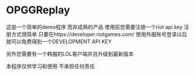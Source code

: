 # OPGGReplay
这是一个简单的demo程序 而非成熟的产品
使用前您需要注册一个riot api key
注册方式很简单 只要在https://developer.riotgames.com/ 使用外服账号登录以后就可以免费得到一个DEVELOPMENT API KEY

另外您需要有一个韩服的LOL客户端并且升级到最新版本

本程序仅供学习和使用 不承担任何责任
